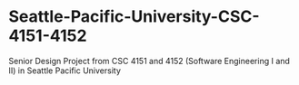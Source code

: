 # Seattle-Pacific-University-CSC-4151-4152
Senior Design Project from CSC 4151 and 4152 (Software Engineering I and II) in Seattle Pacific University
